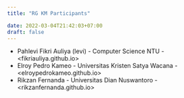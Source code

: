 ```yaml
---
title: "RG KM Participants"

date: 2022-03-04T21:42:03+07:00
draft: false
---
```


- Pahlevi Fikri Auliya (levi) - Computer Science NTU - <fikriauliya.github.io>
- Elroy Pedro Kameo - Universitas Kristen Satya Wacana - <elroypedrokameo.github.io>
- Rikzan Fernanda - Universitas Dian Nuswantoro - <rikzanfernanda.github.io>
